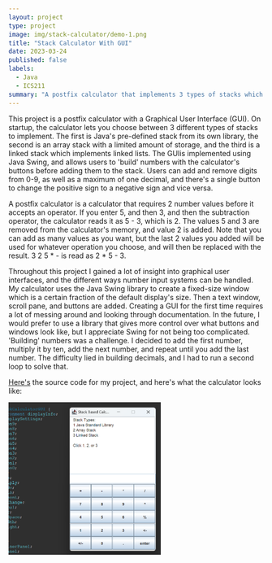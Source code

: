 ```yaml
---
layout: project
type: project
image: img/stack-calculator/demo-1.png
title: "Stack Calculator With GUI"
date: 2023-03-24
published: false
labels:
  - Java
  - ICS211
summary: "A postfix calculator that implements 3 types of stacks which the user can select."
---
```


This project is a postfix calculator with a Graphical User Interface (GUI). On startup, the calculator lets you choose between 3 different types of stacks to implement. The first is Java's pre-defined stack from its own library, the second is an array stack with a limited amount of storage, and the third is a linked stack which implements linked lists. The GUIis implemented using Java Swing, and allows users to 'build' numbers with the calculator's buttons before adding them to the stack. Users can add and remove digits from 0-9, as well as a maximum of one decimal, and there's a single button to change the positive sign to a negative sign and vice versa.

A postfix calculator is a calculator that requires 2 number values before it accepts an operator. If you enter 5, and then 3, and then the subtraction operator, the calculator reads it as 5 - 3, which is 2. The values 5 and 3 are removed from the calculator's memory, and value 2 is added. Note that you can add as many values as you want, but the last 2 values you added will be used for whatever operation you choose, and will then be replaced with the result. 3 2 5 * - is read as 2 * 5 - 3.

Throughout this project I gained a lot of insight into graphical user interfaces, and the different ways number input systems can be handled. My calculator uses the Java Swing library to create a fixed-size window which is a certain fraction of the default display's size. Then a text window, scroll pane, and buttons are added. Creating a GUI for the first time requires a lot of messing around and looking through documentation. In the future, I would prefer to use a library that gives more control over what buttons and windows look like, but I appreciate Swing for not being too complicated. 'Building' numbers was a challenge. I decided to add the first number, multiply it by ten, add the next number, and repeat until you add the last number. The difficulty lied in building decimals, and I had to run a second loop to solve that.

[Here's](https://github.com/kylebueche/StackCalculatorWithGUI) the source code for my project, and here's what the calculator looks like:                                  

<img width="300px" alt="image" src="../img/stack-calculator/demo-1.png">
